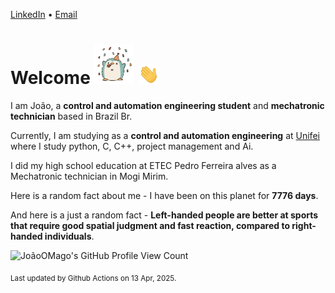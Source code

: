 [LinkedIn](https://www.linkedin.com/in/joão-pedro-gozzoli-b95641301/) &bull;
[Email](joaopedrogozzoli@gmail.com)

# Welcome <img src="happy.gif" height="64px" /> <img src="wave.gif" height="32px" />

I am João, a  **control and automation engineering student** and **mechatronic technician** based in Brazil Br.

Currently, I am studying as a **control and automation engineering** at [Unifei](https://unifei.edu.br) where I study python, C, C++, project management and Ai.

I did my high school education at ETEC Pedro Ferreira alves as a Mechatronic technician in Mogi Mirim.

Here is a random fact about me - I have been on this planet for **7776 days**.

And here is a just a random fact -  **Left-handed people are better at sports that require good spatial judgment and fast reaction, compared to right-handed individuals**.

![JoãoOMago's GitHub Profile View Count](https://komarev.com/ghpvc/?username=JoaoOMago)

<sub>Last updated by Github Actions on 13 Apr, 2025.</sub>
